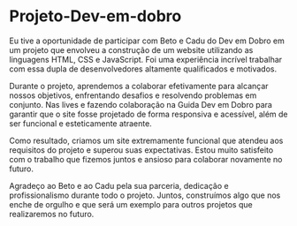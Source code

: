 # Projeto-Dev-em-dobro

Eu tive a oportunidade de participar com Beto e Cadu do Dev em Dobro em um projeto que envolveu a construção de um website utilizando as linguagens HTML, CSS e JavaScript. Foi uma experiência incrível trabalhar com essa dupla de desenvolvedores altamente qualificados e motivados.

Durante o projeto, aprendemos a colaborar efetivamente para alcançar nossos objetivos, enfrentando desafios e resolvendo problemas em conjunto. Nas lives e fazendo colaboração na Guida Dev em Dobro para garantir que o site fosse projetado de forma responsiva e acessível, além de ser funcional e esteticamente atraente.

Como resultado, criamos um site extremamente funcional que atendeu aos requisitos do projeto e superou suas expectativas. Estou muito satisfeito com o trabalho que fizemos juntos e ansioso para colaborar novamente no futuro.

Agradeço ao Beto e ao Cadu pela sua parceria, dedicação e profissionalismo durante todo o projeto. Juntos, construímos algo que nos enche de orgulho e que será um exemplo para outros projetos que realizaremos no futuro.
